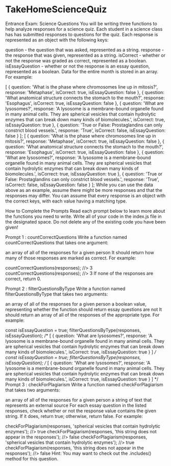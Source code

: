 # TakeHomeScienceQuiz
Entrance Exam: Science Questions
You will be writing three functions to help analyze responses for a science quiz. Each student in a science class has has submitted responses to questions for the quiz. Each response is represented as an object with the following keys:

question - the question that was asked, represented as a string.
response - the response that was given, represented as a string.
isCorrect - whether or not the response was graded as correct, represented as a boolean.
isEssayQuestion - whether or not the response is an essay question, represented as a boolean.
Data for the entire month is stored in an array. For example:

[
  {
    question: 'What is the phase where chromosomes line up in mitosis?',
    response: 'Metaphase',
    isCorrect: true,
    isEssayQuestion: false
  },
  {
    question: 'What anatomical structure connects the stomach to the mouth?',
    response: 'Esophagus',
    isCorrect: true,
    isEssayQuestion: false
  },
  {
    question: 'What are lysosomes?',
    response: 'A lysosome is a membrane-bound organelle found in many animal cells. They are spherical vesicles that contain hydrolytic enzymes that can break down many kinds of biomolecules.',
    isCorrect: true,
    isEssayQuestion: true
  },
  {
    question: 'True or False: Prostaglandins can only constrict blood vessels.',
    response: 'True',
    isCorrect: false,
    isEssayQuestion: false
  }
];
[
  {
    question: 'What is the phase where chromosomes line up in mitosis?',
    response: 'Metaphase',
    isCorrect: true,
    isEssayQuestion: false
  },
  {
    question: 'What anatomical structure connects the stomach to the mouth?',
    response: 'Esophagus',
    isCorrect: true,
    isEssayQuestion: false
  },
  {
    question: 'What are lysosomes?',
    response: 'A lysosome is a membrane-bound organelle found in many animal cells. They are spherical vesicles that contain hydrolytic enzymes that can break down many kinds of biomolecules.',
    isCorrect: true,
    isEssayQuestion: true
  },
  {
    question: 'True or False: Prostaglandins can only constrict blood vessels.',
    response: 'True',
    isCorrect: false,
    isEssayQuestion: false
  }
];
While you can use the data above as an example, assume there might be more responses and that the responses may differ. You can assume that every response is an object with the correct keys, with each value having a matching type.

How to Complete the Prompts
Read each prompt below to learn more about the functions you need to write. Write all of your code in the index.js file in the designated space. Do not delete any of the existing code you have been given!

Prompt 1 : countCorrectQuestions
Write a function named countCorrectQuestions that takes one argument:

an array of all of the responses for a given person
It should return how many of those responses are marked as correct. For example:

countCorrectQuestions(responses); //> 3
countCorrectQuestions(responses); //> 3
If none of the responses are correct, return 0.

Prompt 2 : filterQuestionsByType
Write a function named filterQuestionsByType that takes two arguments:

an array of all of the responses for a given person
a boolean value, representing whether the function should return essay questions are not
It should return an array of all of the responses of the appropriate type. For example:

const isEssayQuestion = true;
filterQuestionsByType(responses, isEssayQuestion); /*
  [
    {
    question: 'What are lysosomes?',
    response: 'A lysosome is a membrane-bound organelle found in many animal cells. They are spherical vesicles that contain hydrolytic enzymes that can break down many kinds of biomolecules.',
    isCorrect: true,
    isEssayQuestion: true
  }
  ]
*/
const isEssayQuestion = true;
filterQuestionsByType(responses, isEssayQuestion); /*
  [
    {
    question: 'What are lysosomes?',
    response: 'A lysosome is a membrane-bound organelle found in many animal cells. They are spherical vesicles that contain hydrolytic enzymes that can break down many kinds of biomolecules.',
    isCorrect: true,
    isEssayQuestion: true
  }
  ]
*/
Prompt 3 : checkForPlagiarism
Write a function named checkForPlagiarism that takes two arguments:

an array of all of the responses for a given person
a string of text that represents an external source
For each essay question in the listed responses, check whether or not the response value contains the given string. If it does, return true; otherwise, return false. For example:

checkForPlagiarism(responses, 'spherical vesicles that contain hydrolytic enzymes'); //> true
checkForPlagiarism(responses, 'this string does not appear in the responses'); //> false
checkForPlagiarism(responses, 'spherical vesicles that contain hydrolytic enzymes'); //> true
checkForPlagiarism(responses, 'this string does not appear in the responses'); //> false
Hint: You may want to check out the .includes() method for this question.

